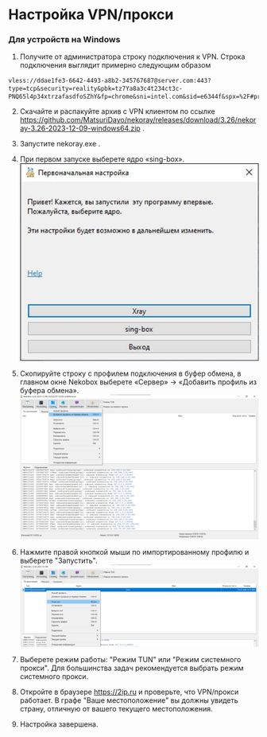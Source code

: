 # Настройка VPN/прокси

### Для устройств на Windows

1. Получите от администратора строку подключения к VPN.
Строка подключения выглядит примерно следующим образом
```
vless://ddae1fe3-6642-4493-a8b2-345767687@server.com:443?type=tcp&security=reality&pbk=tz7Ya8a3c4t234ct3c-PNQ65l4p34xtrzafasdfoSZhY&fp=chrome&sni=intel.com&sid=e6344f&spx=%2F#profile
```
2.	Скачайте и распакуйте архив с  VPN клиентом по ссылке https://github.com/MatsuriDayo/nekoray/releases/download/3.26/nekoray-3.26-2023-12-09-windows64.zip .
3.	Запустите nekoray.exe .
4.	При первом запуске выберете ядро «sing-box».
![alt text](image.png)

5.	Скопируйте строку с профилем подключения в буфер обмена, в главном окне Nekobox выберете «Сервер» -> «Добавить профиль из буфера обмена».
 ![alt text](image-1.png)
6.  Нажмите правой кнопкой мыши по импортированному профилю и выберете "Запустить".
![alt text](image-2.png)
7. Выберете режим работы: "Режим TUN" или "Режим системного прокси". Для большинства задач рекомендуется выбрать режим системного прокси.
8. Откройте в браузере https://2ip.ru и проверьте, что VPN/прокси работает. В графе "Ваше местоположение" вы должны увидеть страну, отличную от вашего текущего местоположения.
9. Настройка завершена.